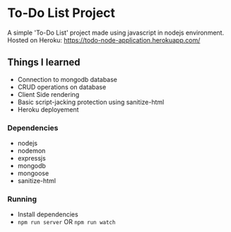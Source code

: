 # To-Do List Project

A simple 'To-Do List' project made using javascript in nodejs environment.
Hosted on Heroku: https://todo-node-application.herokuapp.com/

## Things I learned

- Connection to mongodb database
- CRUD operations on database
- Client Side rendering
- Basic script-jacking protection using sanitize-html
- Heroku deployement

### Dependencies

* nodejs
* nodemon
* expressjs
* mongodb
* mongoose
* sanitize-html

### Running

* Install dependencies
* ```npm run server``` OR ```npm run watch```
